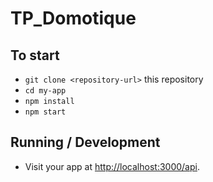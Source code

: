 # TP_Domotique

## To start

* `git clone <repository-url>` this repository
* `cd my-app`
* `npm install`
* `npm start`

## Running / Development

* Visit your app at [http://localhost:3000/api](http://localhost:3000/api).

